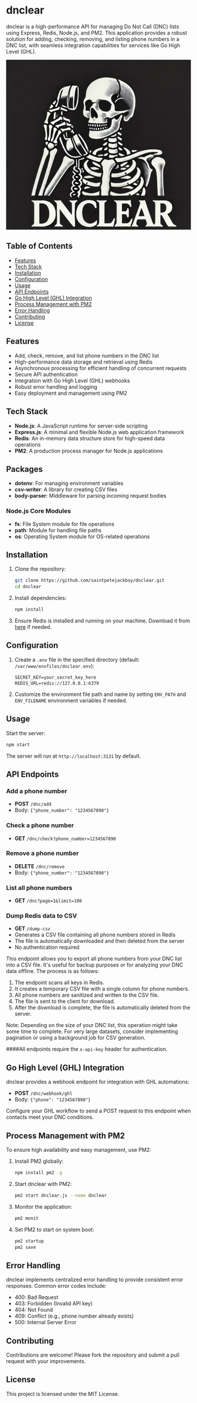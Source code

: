 # dnclear

dnclear is a high-performance API for managing Do Not Call (DNC) lists using Express, Redis, Node.js, and PM2. This application provides a robust solution for adding, checking, removing, and listing phone numbers in a DNC list, with seamless integration capabilities for services like Go High Level (GHL).
<p align="center">
  <img src="img/DNClear.png" alt="DNClear Image">
</p>

## Table of Contents

- [Features](#features)
- [Tech Stack](#tech-stack)
- [Installation](#installation)
- [Configuration](#configuration)
- [Usage](#usage)
- [API Endpoints](#api-endpoints)
- [Go High Level (GHL) Integration](#go-high-level-ghl-integration)
- [Process Management with PM2](#process-management-with-pm2)
- [Error Handling](#error-handling)
- [Contributing](#contributing)
- [License](#license)

## Features

- Add, check, remove, and list phone numbers in the DNC list
- High-performance data storage and retrieval using Redis
- Asynchronous processing for efficient handling of concurrent requests
- Secure API authentication
- Integration with Go High Level (GHL) webhooks
- Robust error handling and logging
- Easy deployment and management using PM2

## Tech Stack

- **Node.js**: A JavaScript runtime for server-side scripting
- **Express.js**: A minimal and flexible Node.js web application framework
- **Redis**: An in-memory data structure store for high-speed data operations
- **PM2**: A production process manager for Node.js applications

## Packages

- **dotenv**: For managing environment variables
- **csv-writer**: A library for creating CSV files
- **body-parser**: Middleware for parsing incoming request bodies

### Node.js Core Modules

- **fs**: File System module for file operations
- **path**: Module for handling file paths
- **os**: Operating System module for OS-related operations

## Installation

1. Clone the repository:
   ```bash
   git clone https://github.com/saintpetejackboy/dnclear.git
   cd dnclear
   ```

2. Install dependencies:
   ```bash
   npm install
   ```

3. Ensure Redis is installed and running on your machine. Download it from [here](https://redis.io/download) if needed.

## Configuration

1. Create a `.env` file in the specified directory (default: `/var/www/envfiles/dnclear.env`):
   ```dotenv
   SECRET_KEY=your_secret_key_here
   REDIS_URL=redis://127.0.0.1:6379
   ```

2. Customize the environment file path and name by setting `ENV_PATH` and `ENV_FILENAME` environment variables if needed.

## Usage

Start the server:
```bash
npm start
```

The server will run at `http://localhost:3131` by default.

## API Endpoints

### Add a phone number
- **POST** `/dnc/add`
- Body: `{"phone_number": "1234567890"}`

### Check a phone number
- **GET** `/dnc/check?phone_number=1234567890`

### Remove a phone number
- **DELETE** `/dnc/remove`
- Body: `{"phone_number": "1234567890"}`

### List all phone numbers
- **GET** `/dnc?page=1&limit=100`

### Dump Redis data to CSV
- **GET** `/dump-csv`
- Generates a CSV file containing all phone numbers stored in Redis
- The file is automatically downloaded and then deleted from the server
- No authentication required

This endpoint allows you to export all phone numbers from your DNC list into a CSV file. It's useful for backup purposes or for analyzing your DNC data offline. The process is as follows:

1. The endpoint scans all keys in Redis.
2. It creates a temporary CSV file with a single column for phone numbers.
3. All phone numbers are sanitized and written to the CSV file.
4. The file is sent to the client for download.
5. After the download is complete, the file is automatically deleted from the server.

Note: Depending on the size of your DNC list, this operation might take some time to complete. For very large datasets, consider implementing pagination or using a background job for CSV generation.

####All endpoints require the `x-api-key` header for authentication.

## Go High Level (GHL) Integration

dnclear provides a webhook endpoint for integration with GHL automations:

- **POST** `/dnc/webhook/ghl`
- Body: `{"phone": "1234567890"}`

Configure your GHL workflow to send a POST request to this endpoint when contacts meet your DNC conditions.

## Process Management with PM2

To ensure high availability and easy management, use PM2:

1. Install PM2 globally:
   ```bash
   npm install pm2 -g
   ```

2. Start dnclear with PM2:
   ```bash
   pm2 start dnclear.js --name dnclear
   ```

3. Monitor the application:
   ```bash
   pm2 monit
   ```

4. Set PM2 to start on system boot:
   ```bash
   pm2 startup
   pm2 save
   ```

## Error Handling

dnclear implements centralized error handling to provide consistent error responses. Common error codes include:

- 400: Bad Request
- 403: Forbidden (Invalid API key)
- 404: Not Found
- 409: Conflict (e.g., phone number already exists)
- 500: Internal Server Error

## Contributing

Contributions are welcome! Please fork the repository and submit a pull request with your improvements.

## License

This project is licensed under the MIT License.

